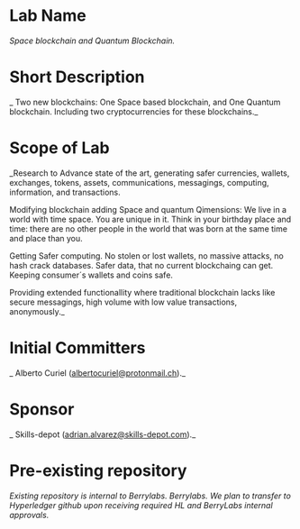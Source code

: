 # Lab Name
_Space blockchain and Quantum Blockchain._

# Short Description
_ Two new blockchains: One Space based blockchain, and One Quantum blockchain.
Including two cryptocurrencies for these blockchains._

# Scope of Lab
_Research to Advance state of the art, generating safer currencies, wallets, exchanges, tokens, assets, communications, messagings, computing, information, and transactions.

Modifying blockchain adding Space and quantum Qimensions: We live in a world with time space. You are unique in it. Think in your birthday place and time: there are no other people in the world that was born at the same time and place than you.

Getting Safer computing. No stolen or lost wallets, no massive attacks, no hash crack databases. 
Safer data, that no current blockchaing can get. Keeping consumer´s wallets and coins safe.

Providing extended functionallity where traditional blockchain lacks like secure messagings, high volume with low value transactions, anonymously._


# Initial Committers
_ Alberto Curiel (albertocuriel@protonmail.ch)._

# Sponsor
_ Skills-depot (adrian.alvarez@skills-depot.com)._

# Pre-existing repository
_Existing repository is internal to Berrylabs. Berrylabs. We plan to transfer to Hyperledger github upon receiving required HL and BerryLabs  internal approvals._
